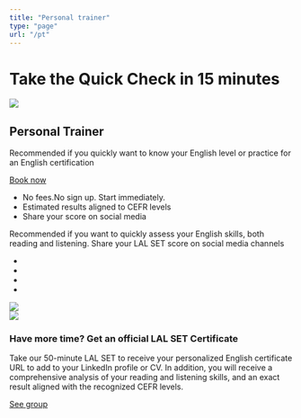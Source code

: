 ```yaml
---
title: "Personal trainer"
type: "page"
url: "/pt"
---
```


<div class="hero-abstract bg-abstract bg-abstract--blue">
    <h1>Take the Quick Check in 15 minutes</h1>
</div>

<div class="container choose-package__box choose-package__box--hero">
<div class="row">
    <div class="col-md-6 col-12">
        <img src="/img/package-pt.jpg" class="w-100 mb-3" />
    </div>
    <div class="col-md-6 col-12">
        <h2>
            <i class="fas fa-user choose-package__icon"></i>
            Personal Trainer
        </h2>
        <p>
            Recommended if you quickly want to know your English level or practice for an English
            certification
        </p>
        <a class="btn btn-package--personal" href="/quick-english-check/">Book now</a>
        <ul class="fa-ul mt-3">
            <li>
                <span class="fa-li" ><i class="far fa-check-circle"></i></span>
                No fees.No sign up. Start immediately.
            </li>
            <li>
                <span class="fa-li" ><i class="far fa-check-circle"></i></span>
            	Estimated results aligned to CEFR levels
            </li>
            <li>
                <span class="fa-li" ><i class="far fa-check-circle"></i></span>
            	Share your score on social media
            </li>
        </ul>
    </div>
</div>
</div>
        

<div class="container">
    <div class="row justify-content-center">
        <p class="w-50 text-center">
            Recommended if you want to quickly assess your English skills, both reading and listening.
            Share your LAL SET score on social media channels
        </p>
    </div>
</div>

<div class="container">
<div class="row justify-content-center">
    <ul class="lal-social-dark text-align-center align-center">
      <li class="item">
        <a class="link" href="https://www.facebook.com/lalschools/" target="_blank">
          <i class="fab fa-facebook"></i>
        </a>
      </li>
      <li class="item">
        <a class="link" href="https://twitter.com/lalschools" target="_blank">
          <i class="fab fa-twitter"></i>
        </a>
      </li>
      <li class="item">
        <a class="link" href="http://www.youtube.com/lalschools" target="_blank">
          <i class="fab fa-youtube"></i>
        </a>
      </li>
      <li class="item">
        <a class="link" href="http://www.instagram.com/lalschools" target="_blank">
          <i class="fab fa-instagram"></i>
        </a>
      </li>
    </ul>
</div>
</div>

<div class="container">
    <div class="d-none d-md-block text-center">
        <img class="w-75" src="/img/cert-badges-desktop.png" />
    </div>
    <div class="d-sm-block d-md-none text-center">
        <img class="w-100" src="/img/cert-badges-mobile.png" />
    </div>
</div>

<div class="container mt-5 mb-5">
    <div class="d-none d-md-block text-center">
        <h3>Have more time? Get an official LAL SET Certificate</h3>
        <p>
        Take our 50-minute LAL SET to receive your personalized English certificate URL to add to your LinkedIn profile or CV. In addition, you will receive a comprehensive analysis of your reading and listening skills, and an exact result aligned with the recognized CEFR levels.
        </p>
        <a href="/group">See group</a>
    </div>
</div>
